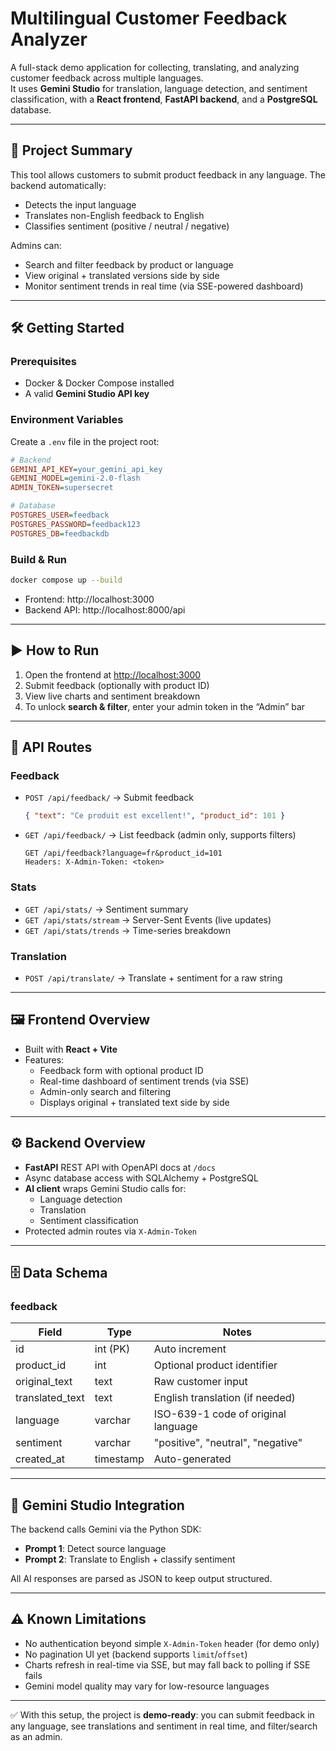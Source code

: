 # Multilingual Customer Feedback Analyzer

A full-stack demo application for collecting, translating, and analyzing customer feedback across multiple languages.  
It uses **Gemini Studio** for translation, language detection, and sentiment classification, with a **React frontend**, **FastAPI backend**, and a **PostgreSQL** database.  

---

## 🚀 Project Summary
This tool allows customers to submit product feedback in any language. The backend automatically:
- Detects the input language
- Translates non-English feedback to English
- Classifies sentiment (positive / neutral / negative)

Admins can:
- Search and filter feedback by product or language
- View original + translated versions side by side
- Monitor sentiment trends in real time (via SSE-powered dashboard)

---

## 🛠 Getting Started

### Prerequisites
- Docker & Docker Compose installed
- A valid **Gemini Studio API key**  

### Environment Variables
Create a `.env` file in the project root:

```ini
# Backend
GEMINI_API_KEY=your_gemini_api_key
GEMINI_MODEL=gemini-2.0-flash
ADMIN_TOKEN=supersecret

# Database
POSTGRES_USER=feedback
POSTGRES_PASSWORD=feedback123
POSTGRES_DB=feedbackdb
```

### Build & Run
```bash
docker compose up --build
```

- Frontend: http://localhost:3000  
- Backend API: http://localhost:8000/api  

---

## ▶️ How to Run
1. Open the frontend at [http://localhost:3000](http://localhost:3000)  
2. Submit feedback (optionally with product ID)  
3. View live charts and sentiment breakdown  
4. To unlock **search & filter**, enter your admin token in the “Admin” bar  

---

## 🔌 API Routes

### Feedback
- `POST /api/feedback/` → Submit feedback  
  ```json
  { "text": "Ce produit est excellent!", "product_id": 101 }
  ```
- `GET /api/feedback/` → List feedback (admin only, supports filters)  
  ```http
  GET /api/feedback?language=fr&product_id=101
  Headers: X-Admin-Token: <token>
  ```

### Stats
- `GET /api/stats/` → Sentiment summary  
- `GET /api/stats/stream` → Server-Sent Events (live updates)  
- `GET /api/stats/trends` → Time-series breakdown  

### Translation
- `POST /api/translate/` → Translate + sentiment for a raw string  

---

## 🖼 Frontend Overview
- Built with **React + Vite**  
- Features:
  - Feedback form with optional product ID
  - Real-time dashboard of sentiment trends (via SSE)
  - Admin-only search and filtering
  - Displays original + translated text side by side  

---

## ⚙ Backend Overview
- **FastAPI** REST API with OpenAPI docs at `/docs`
- Async database access with SQLAlchemy + PostgreSQL
- **AI client** wraps Gemini Studio calls for:
  - Language detection
  - Translation
  - Sentiment classification
- Protected admin routes via `X-Admin-Token`  

---

## 🗄 Data Schema

### feedback
| Field            | Type        | Notes                                |
|------------------|------------|--------------------------------------|
| id               | int (PK)   | Auto increment                       |
| product_id       | int        | Optional product identifier          |
| original_text    | text       | Raw customer input                   |
| translated_text  | text       | English translation (if needed)      |
| language         | varchar    | ISO-639-1 code of original language  |
| sentiment        | varchar    | "positive", "neutral", "negative"    |
| created_at       | timestamp  | Auto-generated                       |

---

## 🤖 Gemini Studio Integration
The backend calls Gemini via the Python SDK:
- **Prompt 1**: Detect source language  
- **Prompt 2**: Translate to English + classify sentiment  

All AI responses are parsed as JSON to keep output structured.  

---

## ⚠️ Known Limitations
- No authentication beyond simple `X-Admin-Token` header (for demo only)  
- No pagination UI yet (backend supports `limit`/`offset`)  
- Charts refresh in real-time via SSE, but may fall back to polling if SSE fails  
- Gemini model quality may vary for low-resource languages  

---

✅ With this setup, the project is **demo-ready**: you can submit feedback in any language, see translations and sentiment in real time, and filter/search as an admin.  
